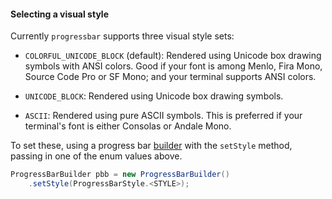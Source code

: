#### Selecting a visual style

Currently `progressbar` supports three visual style sets:

 - `COLORFUL_UNICODE_BLOCK` (default): Rendered using Unicode box drawing symbols with ANSI colors. Good if your font is among Menlo, Fira Mono, Source Code Pro or SF Mono; and your terminal supports ANSI colors.

 - `UNICODE_BLOCK`: Rendered using Unicode box drawing symbols. 

 - `ASCII`: Rendered using pure ASCII symbols. This is preferred if your terminal's font is either Consolas or Andale Mono.

To set these, using a progress bar [builder](builder.md) with the `setStyle` method, passing in one of the enum values above.
``` java
ProgressBarBuilder pbb = new ProgressBarBuilder()
    .setStyle(ProgressBarStyle.<STYLE>);
```

